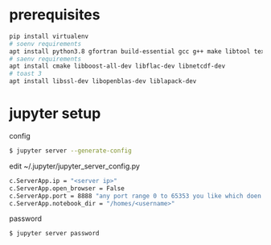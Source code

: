 # prerequisites
```bash
pip install virtualenv
# soenv requirements
apt install python3.8 gfortran build-essential gcc g++ make libtool texinfo dpkg-dev pkg-config libfftw3-dev libfftw3-3 libgsl-dev libcfitsio-dev git wget autoconf automake libtool autoconf-doc libtool-doc mpich texlive-latex-base texlive-latex-extra dvipng
# saenv requirements
apt install cmake libboost-all-dev libflac-dev libnetcdf-dev
# toast 3
apt install libssl-dev libopenblas-dev liblapack-dev
```

# jupyter setup
config
```bash
$ jupyter server --generate-config
```
edit ~/.jupyter/jupyter_server_config.py
```bash
c.ServerApp.ip = "<server ip>"
c.ServerApp.open_browser = False
c.ServerApp.port = 8888 "any port range 0 to 65353 you like which doen't conflict with others"
c.ServerApp.notebook_dir = "/homes/<username>"
```
password
```bash
$ jupyter server password
```
